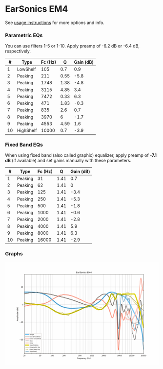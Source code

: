 # EarSonics EM4
See [usage instructions](https://github.com/jaakkopasanen/AutoEq#usage) for more options and info.

### Parametric EQs
You can use filters 1-5 or 1-10. Apply preamp of -6.2 dB or -6.4 dB, respectively.

|   # | Type      |   Fc (Hz) |    Q |   Gain (dB) |
|-----|-----------|-----------|------|-------------|
|   1 | LowShelf  |       105 | 0.7  |         0.9 |
|   2 | Peaking   |       211 | 0.55 |        -5.8 |
|   3 | Peaking   |      1748 | 1.38 |        -4.8 |
|   4 | Peaking   |      3115 | 4.85 |         3.4 |
|   5 | Peaking   |      7472 | 0.33 |         6.3 |
|   6 | Peaking   |       471 | 1.83 |        -0.3 |
|   7 | Peaking   |       835 | 2.6  |         0.7 |
|   8 | Peaking   |      3970 | 6    |        -1.7 |
|   9 | Peaking   |      4553 | 4.59 |         1.6 |
|  10 | HighShelf |     10000 | 0.7  |        -3.9 |

### Fixed Band EQs
When using fixed band (also called graphic) equalizer, apply preamp of **-7.1 dB** (if available) and set gains manually with these parameters.

|   # | Type    |   Fc (Hz) |    Q |   Gain (dB) |
|-----|---------|-----------|------|-------------|
|   1 | Peaking |        31 | 1.41 |         0.7 |
|   2 | Peaking |        62 | 1.41 |         0   |
|   3 | Peaking |       125 | 1.41 |        -3.4 |
|   4 | Peaking |       250 | 1.41 |        -5.3 |
|   5 | Peaking |       500 | 1.41 |        -1.8 |
|   6 | Peaking |      1000 | 1.41 |        -0.6 |
|   7 | Peaking |      2000 | 1.41 |        -2.8 |
|   8 | Peaking |      4000 | 1.41 |         5.9 |
|   9 | Peaking |      8000 | 1.41 |         6.3 |
|  10 | Peaking |     16000 | 1.41 |        -2.9 |

### Graphs
![](./EarSonics%20EM4.png)
